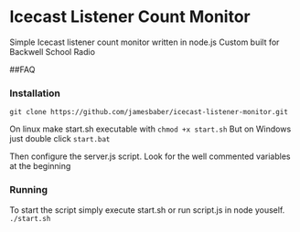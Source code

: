 # Icecast Listener Count Monitor
Simple Icecast listener count monitor written in node.js
Custom built for Backwell School Radio

##FAQ

### Installation
`git clone https://github.com/jamesbaber/icecast-listener-monitor.git`

On linux make start.sh executable with
`chmod +x start.sh`
But on Windows just double click `start.bat`

Then configure the server.js script.
Look for the well commented variables at the beginning

### Running
To start the script simply execute start.sh or run script.js in node youself.
`./start.sh`
